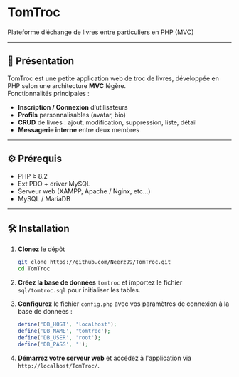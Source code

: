 # TomTroc

Plateforme d’échange de livres entre particuliers en PHP (MVC)

---

## 🚀 Présentation

TomTroc est une petite application web de troc de livres, développée en PHP selon une architecture **MVC** légère.  
Fonctionnalités principales :
- **Inscription / Connexion** d’utilisateurs
- **Profils** personnalisables (avatar, bio)
- **CRUD** de livres : ajout, modification, suppression, liste, détail
- **Messagerie interne** entre deux membres

---

## ⚙️ Prérequis

- PHP ≥ 8.2
- Ext PDO + driver MySQL
- Serveur web (XAMPP, Apache / Nginx, etc...)
- MySQL / MariaDB

---

## 🛠️ Installation

1. **Clonez** le dépôt
   ```bash
   git clone https://github.com/Neerz99/TomTroc.git
   cd TomTroc
   ```
   
2. **Créez la base de données** `tomtroc` et importez le fichier `sql/tomtroc.sql` pour initialiser les tables.

3. **Configurez** le fichier `config.php` avec vos paramètres de connexion à la base de données :
   ```php
   define('DB_HOST', 'localhost');
   define('DB_NAME', 'tomtroc');
   define('DB_USER', 'root');
   define('DB_PASS', '');
   ```
   
4. **Démarrez votre serveur web** et accédez à l'application via `http://localhost/TomTroc/`.

